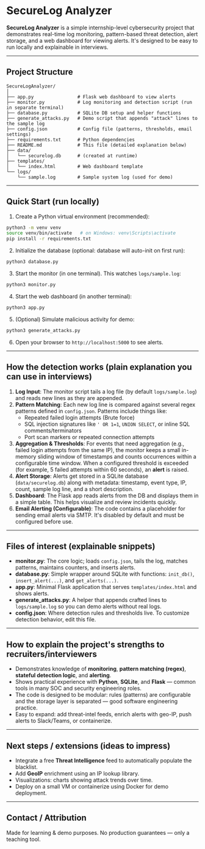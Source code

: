 # SecureLog Analyzer

**SecureLog Analyzer** is a simple internship-level cybersecurity project that demonstrates real-time log monitoring, pattern-based threat detection, alert storage, and a web dashboard for viewing alerts. It's designed to be easy to run locally and explainable in interviews.

---
## Project Structure
```
SecureLogAnalyzer/
│
├── app.py                # Flask web dashboard to view alerts
├── monitor.py            # Log monitoring and detection script (run in separate terminal)
├── database.py           # SQLite DB setup and helper functions
├── generate_attacks.py   # Demo script that appends "attack" lines to the sample log
├── config.json           # Config file (patterns, thresholds, email settings)
├── requirements.txt      # Python dependencies
├── README.md             # This file (detailed explanation below)
├── data/
│   └── securelog.db      # (created at runtime)
├── templates/
│   └── index.html        # Web dashboard template
└── logs/
    └── sample.log        # Sample system log (used for demo)
```

---
## Quick Start (run locally)

1. Create a Python virtual environment (recommended):
```bash
python3 -m venv venv
source venv/bin/activate   # on Windows: venv\Scripts\activate
pip install -r requirements.txt
```

2. Initialize the database (optional: database will auto-init on first run):
```bash
python3 database.py
```

3. Start the monitor (in one terminal). This watches `logs/sample.log`:
```bash
python3 monitor.py
```

4. Start the web dashboard (in another terminal):
```bash
python3 app.py
```

5. (Optional) Simulate malicious activity for demo:
```bash
python3 generate_attacks.py
```

6. Open your browser to `http://localhost:5000` to see alerts.

---
## How the detection works (plain explanation you can use in interviews)

1. **Log Input**: The monitor script tails a log file (by default `logs/sample.log`) and reads new lines as they are appended.
2. **Pattern Matching**: Each new log line is compared against several regex patterns defined in `config.json`. Patterns include things like:
   - Repeated failed login attempts (Brute force)
   - SQL injection signatures like `' OR 1=1`, `UNION SELECT`, or inline SQL comments/terminators
   - Port scan markers or repeated connection attempts
3. **Aggregation & Thresholds**: For events that need aggregation (e.g., failed login attempts from the same IP), the monitor keeps a small in-memory sliding window of timestamps and counts occurrences within a configurable time window. When a configured threshold is exceeded (for example, 5 failed attempts within 60 seconds), an **alert** is raised.
4. **Alert Storage**: Alerts get stored in a SQLite database (`data/securelog.db`) along with metadata: timestamp, event type, IP, count, sample log line, and a short description.
5. **Dashboard**: The Flask app reads alerts from the DB and displays them in a simple table. This helps visualize and review incidents quickly.
6. **Email Alerting (Configurable)**: The code contains a placeholder for sending email alerts via SMTP. It's disabled by default and must be configured before use.

---
## Files of interest (explainable snippets)
- **monitor.py**: The core logic; loads `config.json`, tails the log, matches patterns, maintains counters, and inserts alerts.
- **database.py**: Simple wrapper around SQLite with functions: `init_db()`, `insert_alert(...)`, and `get_alerts(...)`.
- **app.py**: Minimal Flask application that serves `templates/index.html` and shows alerts.
- **generate_attacks.py**: A helper that appends crafted lines to `logs/sample.log` so you can demo alerts without real logs.
- **config.json**: Where detection rules and thresholds live. To customize detection behavior, edit this file.

---
## How to explain the project's strengths to recruiters/interviewers
- Demonstrates knowledge of **monitoring**, **pattern matching (regex)**, **stateful detection logic**, and **alerting**.
- Shows practical experience with **Python**, **SQLite**, and **Flask** — common tools in many SOC and security engineering roles.
- The code is designed to be modular: rules (patterns) are configurable and the storage layer is separated — good software engineering practice.
- Easy to expand: add threat-intel feeds, enrich alerts with geo-IP, push alerts to Slack/Teams, or containerize.

---
## Next steps / extensions (ideas to impress)
- Integrate a free **Threat Intelligence** feed to automatically populate the blacklist.
- Add **GeoIP** enrichment using an IP lookup library.
- Visualizations: charts showing attack trends over time.
- Deploy on a small VM or containerize using Docker for demo deployment.

---
## Contact / Attribution
Made for learning & demo purposes. No production guarantees — only a teaching tool.
